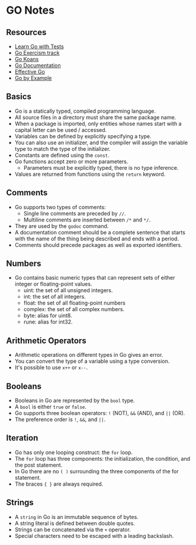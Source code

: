 # GO Notes

## Resources

- [Learn Go with Tests](https://quii.gitbook.io/learn-go-with-tests)
- [Go Exercism track](https://exercism.org/tracks/go/concepts)
- [Go Koans](https://github.com/cdarwin/go-koans)
- [Go Documentation](https://golang.org/doc/)
- [Effective Go](https://golang.org/doc/effective_go.html)
- [Go by Example](https://gobyexample.com/)

## Basics

- Go is a statically typed, compiled programming language.
- All source files in a directory must share the same package name.
- When a package is imported, only entities whose names start with a capital letter can be used / accessed.
- Variables can be defined by explicitly specifying a type.
- You can also use an initializer, and the compiler will assign the variable type to match the type of the initializer.
- Constants are defined using the `const`.
- Go functions accept zero or more parameters.
    - Parameters must be explicitly typed, there is no type inference.
- Values are returned from functions using the `return` keyword.

## Comments

- Go supports two types of comments:
    - Single line comments are preceded by `//`.
    - Multiline comments are inserted between `/*` and `*/`.
- They are used by the `godoc` command.
- A documentation comment should be a complete sentence that starts with the name of the thing being described and ends with a period.
- Comments should precede packages as well as exported identifiers.

## Numbers

- Go contains basic numeric types that can represent sets of either integer or floating-point values.
    - uint: the set of all unsigned integers.
    - int: the set of all integers.
    - float: the set of all floating-point numbers
    - complex: the set of all complex numbers.
    - byte: alias for uint8.
    - rune: alias for int32.

## Arithmetic Operators

- Arithmetic operations on different types in Go gives an error. 
- You can convert the type of a variable using a type conversion.
- It's possible to use `x++` or `x--`.

## Booleans

- Booleans in Go are represented by the `bool` type.
- A `bool` is either `true` or `false`.
- Go supports three boolean operators: `!` (NOT), `&&` (AND), and `||` (OR).
- The preference order is `!`, `&&`, and `||`.

## Iteration

- Go has only one looping construct: the `for` loop.
- The `for` loop has three components: the initialization, the condition, and the post statement.
- In Go there are no `( )` surrounding the three components of the for statement.
- The braces `{ }` are always required.

## Strings

- A `string` in Go is an immutable sequence of bytes.
- A string literal is defined between double quotes.
- Strings can be concatenated via the `+` operator.
- Special characters need to be escaped with a leading backslash.

